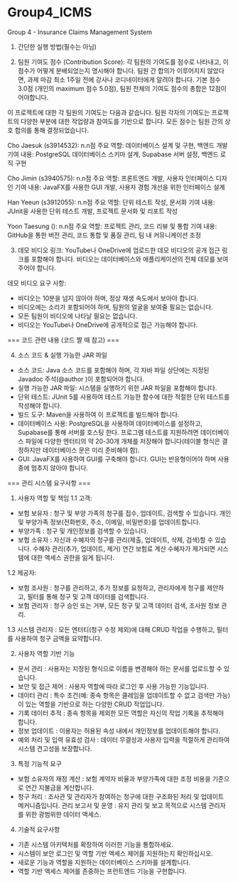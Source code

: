 # Group4_ICMS
 Group 4 - Insurance Claims Management System

1. 간단한 실행 방법(필수는 아님)


2. 팀원 기여도 점수 (Contribution Score): 각 팀원의 기여도를 점수로 나타내고, 이 점수가 어떻게 분배되었는지 명시해야 합니다. 팀원 간 합의가 이루어지지 않았다면, 과제 마감 최소 1주일 전에 강사나 코디네이터에게 알려야 합니다.
기본 점수 3.0점 (개인의 maximum 점수 5.0점), 팀원 전체의 기여도 점수의 총합은 12점이어야합니다.

이 프로젝트에 대한 각 팀원의 기여도는 다음과 같습니다. 팀원 각자의 기여도는 프로젝트의 다양한 부분에 대한 작업량과 참여도를 기반으로 합니다. 모든 점수는 팀원 간의 상호 합의를 통해 결정되었습니다.

Cho Jaesuk (s3914532): n.n점
주요 역할: 데이터베이스 설계 및 구현, 백엔드 개발
기여 내용: PostgreSQL 데이터베이스 스키마 설계, Supabase 서버 설정, 백엔드 로직 구현

Cho Jimin (s3940575): n.n점
주요 역할: 프론트엔드 개발, 사용자 인터페이스 디자인
기여 내용: JavaFX를 사용한 GUI 개발, 사용자 경험 개선을 위한 인터페이스 설계

Han Yeeun (s3912055): n.n점
주요 역할: 단위 테스트 작성, 문서화
기여 내용: JUnit을 사용한 단위 테스트 개발, 프로젝트 문서화 및 리포트 작성

Yoon Taesung (): n.n점
주요 역할: 프로젝트 관리, 코드 리뷰 및 통합
기여 내용: GitHub을 통한 버전 관리, 코드 통합 및 품질 관리, 팀 내 커뮤니케이션 조정


3. 데모 비디오 링크: YouTube나 OneDrive에 업로드한 데모 비디오의 공개 접근 링크를 포함해야 합니다. 비디오는 데이터베이스와 애플리케이션의 전체 데모를 보여주어야 합니다.

데모 비디오 요구 사항:
- 비디오는 10분을 넘지 않아야 하며, 정상 재생 속도에서 보아야 합니다.
- 비디오에는 소리가 포함되어야 하며, 팀원의 얼굴을 보여줄 필요는 없습니다.
- 모든 팀원이 비디오에 나타날 필요는 없습니다.
- 비디오는 YouTube나 OneDrive에 공개적으로 접근 가능해야 합니다.

=== 코드 관련 내용 (코드 짤 때 참고) ===

4. 소스 코드 & 실행 가능한 JAR 파일
- 소스 코드: Java 소스 코드를 포함해야 하며, 각 자바 파일 상단에는 지정된 Javadoc 주석(@author <your group number>)이 포함되어야 합니다.
- 실행 가능한 JAR 파일: 시스템을 실행하기 위한 JAR 파일을 포함해야 합니다.
- 단위 테스트: JUnit 5를 사용하여 테스트 가능한 함수에 대한 적절한 단위 테스트를 작성해야 합니다.
- 빌드 도구: Maven을 사용하여 이 프로젝트를 빌드해야 합니다.
- 데이터베이스 사용: PostgreSQL을 사용하여 데이터베이스를 설정하고, Supabase를 통해 서버를 호스팅 한다. 프로그램 테스트를 지원하려면 데이터베이스 파일에 다양한 엔터티의 약 20-30개 개체를 저장해야 합니다(테이블 형식은 결정하지만 데이터베이스 문은 미리 준비해야 함).
- GUI: JavaFX를 사용하여 GUI를 구축해야 합니다. GUI는 반응형이어야 하며 사용 중에 멈추지 않아야 합니다.


=== 관리 시스템 요구사항 ===

1. 사용자 역할 및 책임
1.1 고객:
- 보험 보유자 : 청구 및 부양 가족의 청구를 접수, 업데이트, 검색할 수 있습니다. 개인 및 부양가족 정보(전화번호, 주소, 이메일, 비밀번호)를 업데이트합니다.
- 부양가족 : 청구 및 개인정보를 검색할 수 있습니다.
- 보험 소유자 : 자신과 수혜자의 청구를 관리(제출, 업데이트, 삭제, 검색)할 수 있습니다. 수혜자 관리(추가, 업데이트, 제거) 연간 보험료 계산 수혜자가 제거되면 시스템에 대한 액세스 권한을 잃게 됩니다.

1.2 제공자:
- 보험 조사원 : 청구를 관리하고, 추가 정보를 요청하고, 관리자에게 청구를 제안하고, 필터를 통해 청구 및 고객 데이터를 검색합니다.
- 보험 관리자 : 청구 승인 또는 거부, 모든 청구 및 고객 데이터 검색, 조사원 정보 관리.

1.3 시스템 관리자 : 모든 엔터티(청구 수정 제외)에 대해 CRUD 작업을 수행하고, 필터를 사용하여 청구 금액을 요약합니다.


2. 사용자 역할 기반 기능
- 문서 관리 : 사용자는 지정된 형식으로 이름을 변경해야 하는 문서를 업로드할 수 있습니다.
- 보안 및 접근 제어 : 사용자 역할에 따라 로그인 후 사용 가능한 기능입니다.
- 데이터 관리 : 특수 조건(예: 종속 항목은 클레임을 업데이트할 수 없고 검색만 가능)이 있는 역할을 기반으로 하는 다양한 CRUD 작업입니다.
- 기록 데이터 추적 : 종속 항목을 제외한 모든 역할은 자신의 작업 기록을 추적해야 합니다.
- 정보 업데이트 : 이용자는 허용된 속성 내에서 개인정보를 업데이트해야 합니다.
- 예외 처리 및 입력 유효성 검사 : 데이터 무결성과 사용자 입력을 적절하게 관리하여 시스템 견고성을 보장합니다.


3. 특정 기능적 요구
- 보험 소유자의 재정 계산 : 보험 계약자 비율과 부양가족에 대한 조정 비용을 기준으로 연간 지불금을 계산합니다.
- 청구 처리 : 조사관 및 관리자가 참여하는 청구에 대한 구조화된 처리 및 업데이트 메커니즘입니다.
관리 보고서 및 운영 : 유지 관리 및 보고 목적으로 시스템 관리자를 위한 광범위한 데이터 액세스.


4. 기술적 요구사항
- 기존 시스템 아키텍처를 확장하여 이러한 기능을 통합하세요.
- 시스템이 보안 로그인 및 역할 기반 액세스 제어를 지원하는지 확인하십시오.
- 새로운 기능과 역할을 지원하는 데이터베이스 스키마를 설계합니다.
- 역할 기반 액세스 제어를 존중하는 프런트엔드 기능을 구현합니다.
